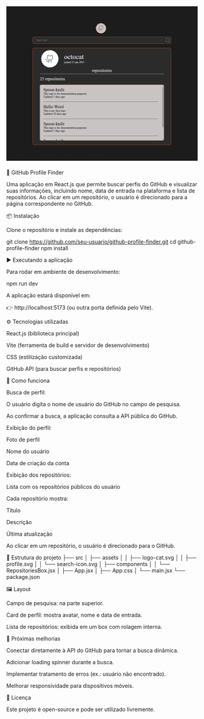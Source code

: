 ## ![prototipo](image.png)

🚀 GitHub Profile Finder

Uma aplicação em React.js que permite buscar perfis do GitHub e visualizar suas informações, incluindo nome, data de entrada na plataforma e lista de repositórios. Ao clicar em um repositório, o usuário é direcionado para a página correspondente no GitHub.

📦 Instalação

Clone o repositório e instale as dependências:

git clone https://github.com/seu-usuario/github-profile-finder.git
cd github-profile-finder
npm install

▶️ Executando a aplicação

Para rodar em ambiente de desenvolvimento:

npm run dev

A aplicação estará disponível em:

👉 http://localhost:5173
(ou outra porta definida pelo Vite).

⚙️ Tecnologias utilizadas

React.js (biblioteca principal)

Vite (ferramenta de build e servidor de desenvolvimento)

CSS (estilização customizada)

GitHub API (para buscar perfis e repositórios)

📖 Como funciona

Busca de perfil:

O usuário digita o nome de usuário do GitHub no campo de pesquisa.

Ao confirmar a busca, a aplicação consulta a API pública do GitHub.

Exibição do perfil:

Foto de perfil

Nome do usuário

Data de criação da conta

Exibição dos repositórios:

Lista com os repositórios públicos do usuário

Cada repositório mostra:

Título

Descrição

Última atualização

Ao clicar em um repositório, o usuário é direcionado para o GitHub.

📂 Estrutura do projeto
├── src
│ ├── assets
│ │ ├── logo-cat.svg
│ │ ├── profile.svg
│ │ └── search-icon.svg
│ ├── components
│ │ └── RepositoriesBox.jsx
│ ├── App.jsx
│ ├── App.css
│ └── main.jsx
└── package.json

🖼️ Layout

Campo de pesquisa: na parte superior.

Card de perfil: mostra avatar, nome e data de entrada.

Lista de repositórios: exibida em um box com rolagem interna.

🔮 Próximas melhorias

Conectar diretamente à API do GitHub para tornar a busca dinâmica.

Adicionar loading spinner durante a busca.

Implementar tratamento de erros (ex.: usuário não encontrado).

Melhorar responsividade para dispositivos móveis.

📜 Licença

Este projeto é open-source e pode ser utilizado livremente.
